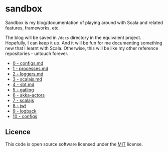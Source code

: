 # sandbox

Sandbox is my blog/documentation of playing around with Scala and related
features, frameworks, etc.

The blog will be saved in `/docs` directory in the equivalent project.
Hopefully, I can keep it up. And it will be fun for me documenting something new
that I learnt with Scala. Otherwise, this will be like my other reference
repositories - untouch forever.

- [0 - configs.md](https://github.com/kasonchan/sandbox/blob/master/initials/docs/0%20-%20configs.md)
- [1 - processes.md](https://github.com/kasonchan/sandbox/blob/master/initials/docs/1%20-%20processes.md)
- [2 - loggers.md](https://github.com/kasonchan/sandbox/blob/master/initials/docs/2%20-%20loggers.md)
- [3 - scalajs.md](https://github.com/kasonchan/sandbox/blob/master/initials/docs/3%20-%20scalajs.md)
- [4 - sbt.md](https://github.com/kasonchan/sandbox/blob/master/initials/docs/4%20-%20sbt.md)
- [5 - gatling](https://github.com/kasonchan/sandbox/tree/master/gatling)
- [6 - akka-actors](https://github.com/kasonchan/sandbox/tree/master/akka-actors)
- [7 - scalajs](https://github.com/kasonchan/sandbox/tree/master/scalajs)
- [8 - jwt](https://github.com/kasonchan/sandbox/tree/master/jwt)
- [9 - logback](https://github.com/kasonchan/sandbox/tree/master/logback)
- [10 - configs](https://github.com/kasonchan/sandbox/tree/master/configs)

## Licence

This code is open source software licensed under the [MIT](https://opensource.org/licenses/MIT) license.
